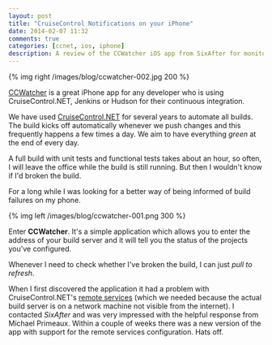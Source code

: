 ```yaml
---
layout: post
title: "CruiseControl Notifications on your iPhone"
date: 2014-02-07 11:32
comments: true
categories: [ccnet, ios, iphone]
description: A review of the CCWatcher iOS app from SixAfter for monitoring your build server.
---
```

{% img right /images/blog/ccwatcher-002.jpg 200 %}

[CCWatcher](http://sixafter.com/portfolio/continuous-integration-monitoring-for-ios/) is a great iPhone app for any developer who is using CruiseControl.NET, Jenkins or Hudson for their continuous integration.

We have used [CruiseControl.NET](http://www.cruisecontrolnet.org/) for several years to automate all builds. The build kicks off automatically whenever we push changes and this frequently happens a few times a day. We aim to have everything _green_ at the end of every day. 

A full build with unit tests and functional tests takes about an hour, so often, I will leave the office while the build is still running. But then I wouldn't know if I'd broken the build.

For a long while I was looking for a better way of being informed of build failures on my phone.

{% img left /images/blog/ccwatcher-001.png 300 %}

Enter **CCWatcher**. It's a simple application which allows you to enter the address of your build server and it will tell you the status of the projects you've configured.

Whenever I need to check whether I've broken the build, I can just _pull to refresh_.

When I first discovered the application it had a problem with CruiseControl.NET's [remote services](http://cruisecontrolnet.org/projects/ccnet/wiki/RemoteServices) (which we needed because the actual build server is on a network machine not visible from the internet). I contacted _SixAfter_ and was very impressed with the helpful response from Michael Primeaux. Within a couple of weeks there was a new version of the app with support for the remote services configuration. Hats off.